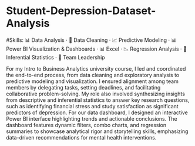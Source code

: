 # Student-Depression-Dataset-Analysis

#Skills: 
📊 Data Analysis · 🧼 Data Cleaning · 📈 Predictive Modeling · 📊 Power BI Visualization & Dashboards · 📊 Excel · 📉 Regression Analysis · 📐 Inferential Statistics · 🤝 Team Leadership

For my Intro to Business Analytics university course, I led and coordinated the end-to-end process, from data cleaning and exploratory analysis to predictive modeling and visualization. I ensured alignment among team members by delegating tasks, setting deadlines, and facilitating collaborative problem-solving. My role also involved synthesizing insights from descriptive and inferential statistics to answer key research questions, such as identifying financial stress and study satisfaction as significant predictors of depression. For our data dashboard, I designed an interactive Power BI interface highlighting trends and actionable conclusions. The dashboard features dynamic filters, combo charts, and regression summaries to showcase analytical rigor and storytelling skills, emphasizing data-driven recommendations for mental health interventions.
